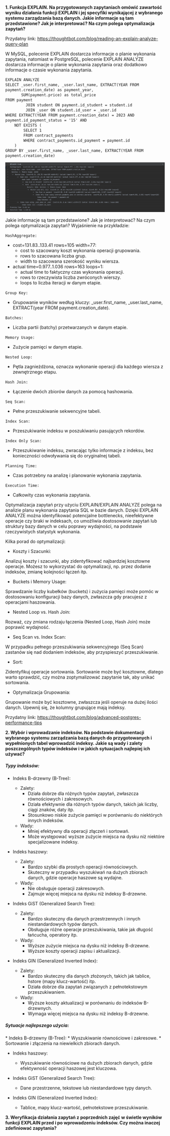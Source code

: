 **1. Funkcja EXPLAIN. Na przygotowanych zapytaniach omówić zawartość wyniku działania funkcji EXPLAIN
i jej specyfiki wynikającej z wybranego systemu zarządzania bazą danych. Jakie informacje są tam
przedstawione? Jak je interpretować? Na czym polega optymalizacja zapytań?**

Przydatny link: https://thoughtbot.com/blog/reading-an-explain-analyze-query-plan

W MySQL, polecenie EXPLAIN dostarcza informacje o planie wykonania zapytania, natomiast w PostgreSQL, polecenie EXPLAIN ANALYZE 
dostarcza informacje o planie wykonania zapytania oraz dodatkowo informacje o czasie wykonania zapytania.

```postgresql
EXPLAIN ANALYZE
SELECT _user.first_name, _user.last_name, EXTRACT(YEAR FROM payment.creation_date) as payment_year,
       SUM(payment.price) as total_price
FROM payment
         JOIN student ON payment.id_student = student.id
         JOIN _user ON student.id_user = _user.id
WHERE EXTRACT(YEAR FROM payment.creation_date) = 2023 AND payment.id_payment_status = '15' AND
    NOT EXISTS (
        SELECT 1
        FROM contract_payments
        WHERE contract_payments.id_payment = payment.id
    )
GROUP BY _user.first_name, _user.last_name, EXTRACT(YEAR FROM payment.creation_date)
```

![Zrzut ekranu 2023-11-19 o 18.28.02.png](src%2Fmain%2Fjava%2Fcom%2Fexample%2Fdatagenerator%2Fphotos%2FZrzut%20ekranu%202023-11-19%20o%2018.28.02.png)

Jakie informacje są tam przedstawione? Jak je interpretować? Na czym polega optymalizacja zapytań? Wyjaśnienie na przykładzie:

```HashAggregate:```

* cost=131.83..133.41 rows=105 width=77:
    * cost to szacowany koszt wykonania operacji grupowania.
    * rows to szacowana liczba grup.
    * width to szacowana szerokość wyniku wiersza.
* actual time=0.977..1.036 rows=163 loops=1:
    * actual time to faktyczny czas wykonania operacji.
    * rows to rzeczywista liczba zwróconych wierszy.
    * loops to liczba iteracji w danym etapie.

```Group Key:```

* Grupowanie wyników według kluczy: _user.first_name, _user.last_name, EXTRACT(year FROM payment.creation_date).

```Batches:```

* Liczba partii (batchy) przetwarzanych w danym etapie.

```Memory Usage:```

* Zużycie pamięci w danym etapie.

```Nested Loop:```

* Pętla zagnieżdżona, oznacza wykonanie operacji dla każdego wiersza z zewnętrznego etapu.

```Hash Join:```

* Łączenie dwóch zbiorów danych za pomocą hashowania.

```Seq Scan:```

* Pełne przeszukiwanie sekwencyjne tabeli.

```Index Scan:```

* Przeszukiwanie indeksu w poszukiwaniu pasujących rekordów.

```Index Only Scan:```

* Przeszukiwanie indeksu, zwracając tylko informacje z indeksu, bez konieczności odwoływania się do oryginalnej tabeli.

```Planning Time:```

* Czas potrzebny na analizę i planowanie wykonania zapytania.

```Execution Time:```

* Całkowity czas wykonania zapytania.


Optymalizacja zapytań przy użyciu EXPLAIN/EXPLAIN ANALYZE polega na analizie planu wykonania zapytania SQL w bazie danych. 
Dzięki EXPLAIN ANALYZE można identyfikować potencjalne bottlenecks, nieefektywne operacje czy braki w indeksach, co umożliwia 
dostosowanie zapytań lub struktury bazy danych w celu poprawy wydajności, na podstawie rzeczywistych statystyk wykonania.

Kilka porad do optymalizacji:
* Koszty i Szacunki:

Analizuj koszty i szacunki, aby zidentyfikować najbardziej kosztowne operacje. Możesz to wykorzystać do optymalizacji, np. przez dodanie indeksów, zmianę kolejności łączeń itp.
* Buckets i Memory Usage:

Sprawdzanie liczby kubełków (buckets) i zużycia pamięci może pomóc w dostosowaniu konfiguracji bazy danych, zwłaszcza gdy pracujesz z operacjami haszowania.
* Nested Loop vs. Hash Join:

Rozważ, czy zmiana rodzaju łączenia (Nested Loop, Hash Join) może poprawić wydajność.
* Seq Scan vs. Index Scan:

W przypadku pełnego przeszukiwania sekwencyjnego (Seq Scan) zastanów się nad dodaniem indeksów, aby przyspieszyć przeszukiwanie.
* Sort:

Zidentyfikuj operacje sortowania. Sortowanie może być kosztowne, dlatego warto sprawdzić, czy można zoptymalizować zapytanie tak, aby unikać sortowania.
* Optymalizacja Grupowania:

Grupowanie może być kosztowne, zwłaszcza jeśli operuje na dużej ilości danych. Upewnij się, że kolumny grupujące mają indeksy.


Przydatny link: https://thoughtbot.com/blog/advanced-postgres-performance-tips

**2. Wybór i wprowadzanie indeksów. Na podstawie dokumentacji wybranego systemu zarządzania bazą
danych do przygotowanych i wypełnionych tabel wprowadzić indeksy. Jakie są wady i zalety
poszczególnych typów indeksów i w jakich sytuacjach najlepiej ich używać?**

<h5>Typy indeksów:</h5>

* Indeks B-drzewny (B-Tree):
  * Zalety:
    * Działa dobrze dla różnych typów zapytań, zwłaszcza równościowych i zakresowych.
    * Działa efektywnie dla różnych typów danych, takich jak liczby, ciągi znaków, daty itp.
    * Stosunkowo niskie zużycie pamięci w porównaniu do niektórych innych indeksów.
  * Wady:
    * Mniej efektywny dla operacji złączeń i sortowań.
    * Może występować wyższe zużycie miejsca na dysku niż niektóre specjalizowane indeksy.

* Indeks haszowy:
  * Zalety:
    * Bardzo szybki dla prostych operacji równościowych.
    * Skuteczny w przypadku wyszukiwań na dużych zbiorach danych, gdzie operacje haszowe są wydajne.
  * Wady:
    * Nie obsługuje operacji zakresowych.
    * Zajmuje więcej miejsca na dysku niż indeksy B-drzewne.

* Indeks GiST (Generalized Search Tree):
  * Zalety:
    * Bardzo skuteczny dla danych przestrzennych i innych niestandardowych typów danych.
    * Obsługuje różne operacje przeszukiwania, takie jak długość łańcucha, operatory itp.
  * Wady:
    * Wyższe zużycie miejsca na dysku niż indeksy B-drzewne.
    * Wyższe koszty operacji zapisu i aktualizacji.

* Indeks GIN (Generalized Inverted Index):
  * Zalety:
    * Bardzo skuteczny dla danych złożonych, takich jak tablice, hstore (mapy klucz-wartość) itp.
    * Działa dobrze dla zapytań związanych z pełnotekstowym przeszukiwaniem.
  * Wady:
    * Wyższe koszty aktualizacji w porównaniu do indeksów B-drzewnych.
    * Wymaga więcej miejsca na dysku niż indeksy B-drzewne.


<h5>Sytuacje najlepszego użycia:</h5>
* Indeks B-drzewny (B-Tree):
  * Wyszukiwanie równościowe i zakresowe.
  * Sortowanie i złączenia na niewielkich zbiorach danych.

* Indeks haszowy:
  * Wyszukiwanie równościowe na dużych zbiorach danych, gdzie efektywność operacji haszowej jest kluczowa.

* Indeks GiST (Generalized Search Tree):
  * Dane przestrzenne, tekstowe lub niestandardowe typy danych.

* Indeks GIN (Generalized Inverted Index):
  * Tablice, mapy klucz-wartość, pełnotekstowe przeszukiwanie.


**3. Weryfikacja działania zapytań z poprzednich zajęć w świetle wyników funkcji EXPLAIN przed i po
wprowadzeniu indeksów. Czy można inaczej zdefiniować zapytania?**

